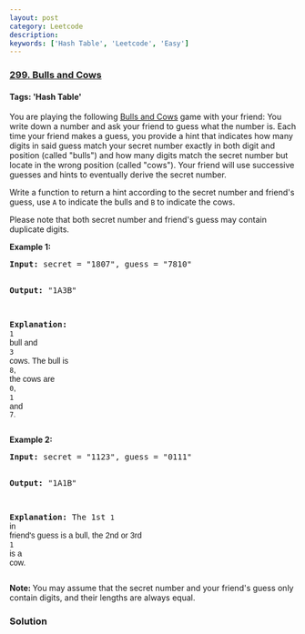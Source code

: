 ```yaml
---
layout: post
category: Leetcode
description: 
keywords: ['Hash Table', 'Leetcode', 'Easy']
---
```

### [299. Bulls and Cows](https://leetcode.com/problems/bulls-and-cows)

#### Tags: 'Hash Table'

<div class="content__u3I1 question-content__JfgR"><div><p>You are playing the following <a href="https://en.wikipedia.org/wiki/Bulls_and_Cows" target="_blank">Bulls and Cows</a> game with your friend: You write down a number and ask your friend to guess what the number is. Each time your friend makes a guess, you provide a hint that indicates how many digits in said guess match your secret number exactly in both digit and position (called "bulls") and how many digits match the secret number but locate in the wrong position (called "cows"). Your friend will use successive guesses and hints to eventually derive the secret number.</p>
<p>Write a function to return a hint according to the secret number and friend's guess, use <code>A</code> to indicate the bulls and <code>B</code> to indicate the cows. </p>
<p>Please note that both secret number and friend's guess may contain duplicate digits.</p>
<p><strong>Example 1:</strong></p>
<pre><strong>Input:</strong> secret = "1807", guess = "7810"

<strong>Output:</strong> "1A3B"

<strong>Explanation:</strong> <code>1</code><span style='font-family: sans-serif, Arial, Verdana, "Trebuchet MS";'> bull and </span><code>3</code><span style='font-family: sans-serif, Arial, Verdana, "Trebuchet MS";'> cows. The bull is </span><code>8</code><span style='font-family: sans-serif, Arial, Verdana, "Trebuchet MS";'>, the cows are </span><code>0</code><span style='font-family: sans-serif, Arial, Verdana, "Trebuchet MS";'>, </span><code>1</code><span style='font-family: sans-serif, Arial, Verdana, "Trebuchet MS";'> and </span><code>7<font face="sans-serif, Arial, Verdana, Trebuchet MS">.</font></code></pre>
<p><strong>Example 2:</strong></p>
<pre><strong>Input:</strong> secret = "1123", guess = "0111"

<strong>Output:</strong> "1A1B"

<strong>Explanation: </strong>The 1st <code>1 </code><span style='font-family: sans-serif, Arial, Verdana, "Trebuchet MS";'>in friend's guess is a bull, the 2nd or 3rd </span><code>1</code><span style='font-family: sans-serif, Arial, Verdana, "Trebuchet MS";'> is a cow</span><span style='font-family: sans-serif, Arial, Verdana, "Trebuchet MS";'>.</span></pre>
<p><strong>Note: </strong>You may assume that the secret number and your friend's guess only contain digits, and their lengths are always equal.</p></div></div>

### Solution
